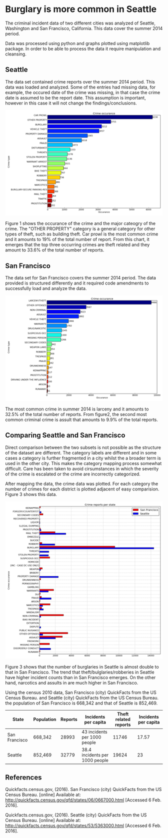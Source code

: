 # Burglary is more common in Seattle

The criminal incident data of two different cities was analyzed of  Seattle, Washington and San Francisco, California. This data cover the summer 2014 period. 

Data was processed using python and graphs plotted using matplotlib package. In order to be able to process the data it require manipulation and cleansing.


## Seattle

The data set contained crime reports over the summer 2014 period. This data was loaded and analyzed. Some of the entries had missing data, for example, the occured date of the crime was missing, in that case the crime date is assumed to be the report date. This assumption is important, however in this case it will not change the findings/conclusions.

![Figure 1](https://raw.githubusercontent.com/kpenza/temp/master/figures/figure1.png "Figure 1")

Figure 1 shows the occurance of the crime and the major cateogry of the crime. The "OTHER PROPERTY" category is a general category for other types of theft, such as building theft. Car prowl is the most common crime and it amounts to 19% of the total number of report. From this chart, it emerges that the top three occurring crimes are theft related and they amount to 33.6% of the total number of reports.

## San Francisco

The data set for San Francisco covers the summer 2014 period. The data provided is structured differently and it required code amendments to successfully load and analyze the data.

![Figure 2](https://raw.githubusercontent.com/kpenza/temp/master/figures/figure2.png "Figure 2")


The most common crime in summer 2014 is larceny and it amounts to 32.5% of the total number of reports. From figure2, the second most common criminal crime is assult that amounts to 9.9% of the total reports.

## Comparing Seattle and San Francisco

Direct comparison between the two subsets is not possible as the structure of the dataset are different. The category labels are different and in some cases a category is further fragmented in a city whilst the a broader term is used in the other city. This makes the category mapping process somewhat difficult. Care has been taken to avoid cirsumstances in which the severity of the crime is escalated or the crime are incorrectly categorized. 

After mapping the data, the crime data was plotted. For each category the number of crimes for each district is plotted adjacent of easy comparision. Figure 3 shows this data.

![Figure 3](https://raw.githubusercontent.com/kpenza/temp/master/figures/figure3.png "Figure 3")


Figure 3 shows that the number of burglaries in Seattle is almost double to that in San Francisco. The trend that theft/bulglaries/robberies in Seattle have higher incident counts than in San Francisco emerges. On the other hand, narcotics and assults in are much higher in San Francisco.

Using the census 2010 data, San Francisco (city) QuickFacts from the US Census Bureau. and Seattle (city) QuickFacts from the US Census Bureau. the population of San Francisco is 668,342 and that of Seattle is 852,469.

| State|Population|Reports|Incidents per capita|Theft related reports|Incidents per capita|
|--------|---|---|---|---|---|
| San Francisco |668,342|28993|43 incidents per 1000 people|11746|17.57|
| Seattle|852,469|32779|38.4 incidents per 1000 people|19624|23|



## References

Quickfacts.census.gov, (2016). San Francisco (city) QuickFacts from the US Census Bureau. [online] Available at: http://quickfacts.census.gov/qfd/states/06/0667000.html [Accessed 6 Feb. 2016].

Quickfacts.census.gov, (2016). Seattle (city) QuickFacts from the US Census Bureau. [online] Available at: http://quickfacts.census.gov/qfd/states/53/5363000.html [Accessed 6 Feb. 2016].

